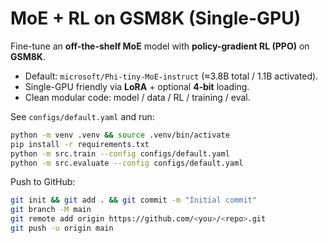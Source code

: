 # MoE + RL on GSM8K (Single-GPU)

Fine-tune an **off-the-shelf MoE** model with **policy-gradient RL (PPO)** on **GSM8K**.

- Default: `microsoft/Phi-tiny-MoE-instruct` (≈3.8B total / 1.1B activated).
- Single-GPU friendly via **LoRA** + optional **4‑bit** loading.
- Clean modular code: model / data / RL / training / eval.

See `configs/default.yaml` and run:

```bash
python -m venv .venv && source .venv/bin/activate
pip install -r requirements.txt
python -m src.train --config configs/default.yaml
python -m src.evaluate --config configs/default.yaml
```

Push to GitHub:

```bash
git init && git add . && git commit -m "Initial commit"
git branch -M main
git remote add origin https://github.com/<you>/<repo>.git
git push -u origin main
```
